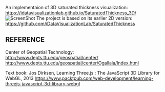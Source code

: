 An implementaion of 3D saturated thickness visualization: https://idatavisualizationlab.github.io/SaturatedThickness_3D/
![ScreenShot](
https://github.com/iDataVisualizationLab/SaturatedThickness_3D/blob/master/media/ST_2.png)
The project is based on its earlier 2D version:
https://github.com/iDataVisualizationLab/SaturatedThickness


## REFERENCE

Center of Geopatial Technology:  
http://www.depts.ttu.edu/geospatial/center/
http://www.depts.ttu.edu/geospatial/center/Ogallala/Index.html

Text book: Jos Dirksen, Learning Three.js : The JavaScript 3D Library for WebGL, 2013
https://www.packtpub.com/web-development/learning-threejs-javascript-3d-library-webgl

